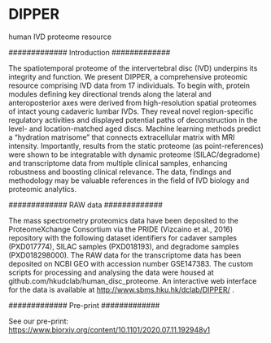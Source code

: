 # DIPPER
human IVD proteome resource

############# Introduction #############

The spatiotemporal proteome of the intervertebral disc (IVD) underpins its integrity and function. We present DIPPER, a comprehensive proteomic resource comprising IVD data from 17 individuals. To begin with, protein modules defining key directional trends along the lateral and anteroposterior axes were derived from high-resolution spatial proteomes of intact young cadaveric lumbar IVDs. They reveal novel region-specific regulatory activities and displayed potential paths of deconstruction in the level- and location-matched aged discs. Machine learning methods predict a “hydration matrisome” that connects extracellular matrix with MRI intensity. Importantly, results from the static proteome (as point-references) were shown to be integratable with dynamic proteome (SILAC/degradome) and transcriptome data from multiple clinical samples, enhancing robustness and boosting clinical relevance. The data, findings and methodology may be valuable references in the field of IVD biology and proteomic analytics.

############# RAW data #############

The mass spectrometry proteomics data have been deposited to the ProteomeXchange Consortium via the PRIDE (Vizcaino et al., 2016) repository with the following dataset identifiers for cadaver samples (PXD017774), SILAC samples (PXD018193), and degradome samples (PXD018298000). The RAW data for the transcriptome data has been deposited on NCBI GEO with accession number GSE147383. The custom scripts for processing and analysing the data were housed at github.com/hkudclab/human_disc_proteome. An interactive web interface for the data is available at http://www.sbms.hku.hk/dclab/DIPPER/ .

############# Pre-print #############

See our pre-print:
https://www.biorxiv.org/content/10.1101/2020.07.11.192948v1
